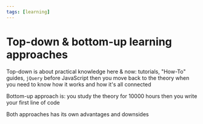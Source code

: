 ```yaml
---
tags: [learning]
---
```


# Top-down & bottom-up learning approaches

Top-down is about practical knowledge here & now: tutorials, "How-To" guides, `jQuery` before JavaScript then you move back to the theory when you need to know how it works and how it's all connected

Bottom-up approach is: you study the theory for 10000 hours then you write your first line of code

Both approaches has its own advantages and downsides
